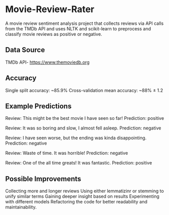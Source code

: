 # Movie-Review-Rater
A movie review sentiment analysis project that collects reviews via API calls from the TMDb API and uses NLTK and scikit-learn to preprocess and classify movie reviews as positive or negative.

## Data Source
TMDb API- https://www.themoviedb.org

## Accuracy
Single split accuracy: ~85.9%
Cross-validation mean accuracy: ~88% ± 1.2

## Example Predictions
Review: This might be the best movie I have seen so far!
Prediction: positive

Review: It was so boring and slow, I almost fell asleep.
Prediction: negative

Review: I have seen worse, but the ending was kinda disappointing.
Prediction: negative

Review: Waste of time. It was horrible!
Prediction: negative

Review: One of the all time greats! It was fantastic.
Prediction: positive

## Possible Improvements
Collecting more and longer reviews 
Using either lemmatizinr or stemming to unify similar terms
Gaining deeper insight based on results 
Experimenting with different models 
Refactoring the code for better readability and maintainability.
